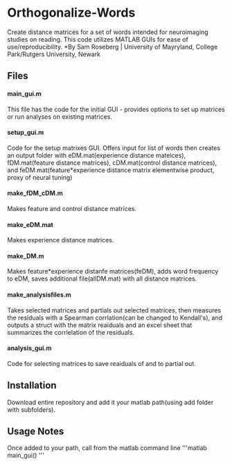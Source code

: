 # Orthogonalize-Words
Create distance matrices for a set of words intended for neuroimaging studies on reading. This code utilizes MATLAB GUIs for ease of use/reproducibility. 
*By Sam Roseberg | University of Mayryland, College Park/Rutgers University, Newark

## Files
#### main_gui.m
This file has the code for the initial GUI - provides options to set up matrices or run analyses on existing matrices. 
#### setup_gui.m
Code for the setup matrixes GUI. Offers input for list of words then creates an output folder with eDM.mat(experience distance mateices), fDM.mat(feature distance matrices), cDM.mat(control distance matrices), and feDM.mat(feature*experience distance matrix elementwise product, proxy of neural tuning)
#### make_fDM_cDM.m
Makes feature and control distance matrices. 
#### make_eDM.mat
Makes experience distance matrices. 
#### make_DM.m
Makes feature*experience distanfe matrices(feDM), adds word frequency to eDM, saves additional file(allDM.mat) with all distance matrices. 
#### make_analysisfiles.m
Takes selected matrices and partials out selected matrices, then measures the residuals with a Spearman corrlation(can be changed to Kendall's), and outputs a struct with the matrix reaiduals and an excel sheet that summarizes the corrlelation of the residuals. 
#### analysis_gui.m
Code for selecting matrices to save reaiduals of and to partial out. 

## Installation
Download entire repository and add it your matlab path(using add folder with subfolders). 

## Usage Notes
Once added to your path, call from the matlab command line
'''matlab
main_gui()
'''